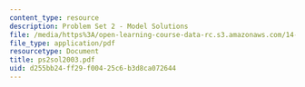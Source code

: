 ```yaml
---
content_type: resource
description: Problem Set 2 - Model Solutions
file: /media/https%3A/open-learning-course-data-rc.s3.amazonaws.com/14-23-government-regulation-of-industry-spring-2003/d255bb24ff29f00425c6b3d8ca072644_ps2sol2003.pdf
file_type: application/pdf
resourcetype: Document
title: ps2sol2003.pdf
uid: d255bb24-ff29-f004-25c6-b3d8ca072644
---
```

